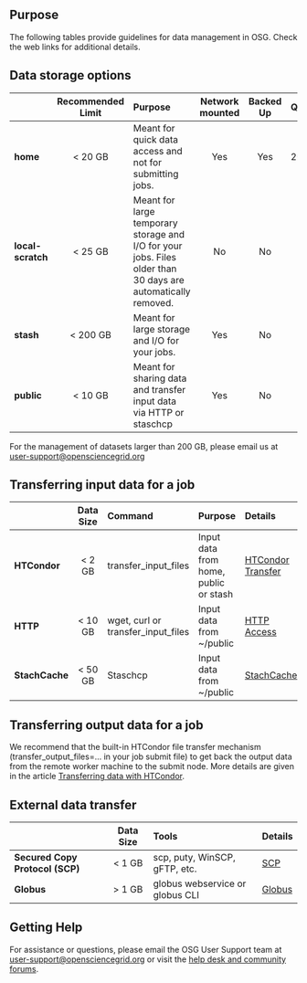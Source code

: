 
[title]: - "Guidelines for data managment in OSG - Storage and Transfer"

## Purpose

The following tables provide guidelines for data management in OSG. Check the web links for additional details. 


## Data storage options

|   | **Recommended Limit**| **Purpose** | **Network mounted** | **Backed Up** | **Quota** | **Purge** | **Details**|
|:------- |:----------------:|:------|:------:|:------:|:------:|:------:|:----------|
| **home**    |  < 20 GB      | Meant for quick data access and not for submitting jobs.| Yes | Yes | 20 GB | No | [Data Storage](https://support.opensciencegrid.org/support/solutions/articles/12000002985-storage-solutions-on-osg-home-stash-and-public)|
| **local-scratch**   |  < 25 GB      | Meant for large temporary storage and I/O for your jobs. Files older than 30 days are automatically removed. | No | No | No | Yes, 30 days | [Data Storage](https://support.opensciencegrid.org/support/solutions/articles/12000002985-storage-solutions-on-osg-home-stash-and-public)|
| **stash**   |  < 200 GB      | Meant for large storage and I/O for your jobs. | Yes | No | No | no | [Data Storage](https://support.opensciencegrid.org/support/solutions/articles/12000002985-storage-solutions-on-osg-home-stash-and-public)|
| **public**  |  < 10 GB    | Meant for sharing data and transfer input data via HTTP or staschcp | Yes | No | No | No | [Data Storage](https://support.opensciencegrid.org/support/solutions/articles/12000002985-storage-solutions-on-osg-home-stash-and-public)|

For the management of datasets larger than 200 GB, please email us at [user-support@opensciencegrid.org](mailto:user-support@opensciencegrid.org)


## Transferring input data for a job

|         | **Data Size**| **Command** | **Purpose** | **Details**|
|:---------|:------:|:-----|:----------|:------|
| **HTCondor**    | < 2 GB  | transfer_input_files| Input data from home, public or stash |[HTCondor Transfer](https://support.opensciencegrid.org/support/solutions/articles/5000639787-transferring-data-with-htcondor)|
| **HTTP**        |  < 10 GB   | wget, curl or transfer_input_files  | Input data from ~/public |[HTTP Access](https://support.opensciencegrid.org/support/solutions/articles/5000639798-access-stash-remotely-using-http)|
| **StachCache**  |  < 50 GB    | Staschcp |Input data from ~/public| [StachCache](https://support.opensciencegrid.org/support/solutions/articles/12000002775-transferring-data-with-stashcache)|



## Transferring output data for a job
We recommend that the built-in HTCondor file transfer mechanism (transfer_output_files=... in your job submit file) to get back the output data from the remote worker machine to the submit node. More details are given in the article [Transferring data with HTCondor](https://support.opensciencegrid.org/support/solutions/articles/5000639787-transferring-data-with-htcondor). 


## External data transfer

|  | **Data Size**| **Tools** |**Details**|
|:------------|:-------:|:------|:------| 
|**Secured Copy Protocol (SCP)** | < 1 GB | scp, puty, WinSCP, gFTP, etc.  |[SCP](https://support.opensciencegrid.org/support/solutions/articles/5000634376-using-scp-to-transfer-files) |
|**Globus** |  > 1 GB  | globus webservice or globus CLI | [Globus](https://support.opensciencegrid.org/support/solutions/articles/5000632397-data-transfer-with-globus) |


## Getting Help
For assistance or questions, please email the OSG User Support team  at [user-support@opensciencegrid.org](mailto:user-support@opensciencegrid.org) or visit the [help desk and community forums](http://support.opensciencegrid.org).


